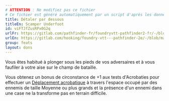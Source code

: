 ```yaml
---
# ATTENTION : Ne modifiez pas ce fichier
# Ce fichier est généré automatiquement par un script d'après les données du module Foundry VTT officiel et de sa traduction
title: Détaler par dessous
titleEn: Scamper Underfoot
id: viFTJfZusRPx0G2q
urlFr: https://gitlab.com/pathfinder-fr/foundryvtt-pathfinder2-fr/-/blob/master/data/feats/viFTJfZusRPx0G2q.htm
urlEn: https://gitlab.com/hooking/foundry-vtt---pathfinder-2e/-/blob/master/packs/data/feats.db/scamper-underfoot.json
group: feats
layout: dons
---
```

Vous êtes habitué à plonger sous les pieds de vos adversaires et à vous faufiler à votre aise sur le champ de bataille.

Vous obtenez un bonus de circonstance de +1 aux tests d'Acrobaties pour effectuer un [Déplacement acrobatique](../actions/déplacement-acrobatique.md) à travers l'espace occupé par des ennemis de taille Moyenne ou plus grands et la présence d'un ennemi dans une case ne la transforme pas en terrain difficile.


